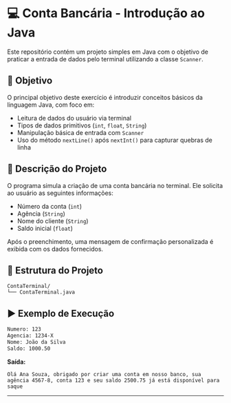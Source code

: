 # 💻 Conta Bancária - Introdução ao Java

Este repositório contém um projeto simples em Java com o objetivo de praticar a entrada de dados pelo terminal utilizando a classe `Scanner`.

## 🧠 Objetivo

O principal objetivo deste exercício é introduzir conceitos básicos da linguagem Java, com foco em:

- Leitura de dados do usuário via terminal
- Tipos de dados primitivos (`int`, `float`, `String`)
- Manipulação básica de entrada com `Scanner`
- Uso do método `nextLine()` após `nextInt()` para capturar quebras de linha

## 📄 Descrição do Projeto

O programa simula a criação de uma conta bancária no terminal. Ele solicita ao usuário as seguintes informações:

- Número da conta (`int`)
- Agência (`String`)
- Nome do cliente (`String`)
- Saldo inicial (`float`)

Após o preenchimento, uma mensagem de confirmação personalizada é exibida com os dados fornecidos.

## 📁 Estrutura do Projeto

```
ContaTerminal/
└── ContaTerminal.java
```

## ▶️ Exemplo de Execução

```bash
Numero: 123
Agencia: 1234-X
Nome: João da Silva
Saldo: 1000.50
```

**Saída:**

```
Olá Ana Souza, obrigado por criar uma conta em nosso banco, sua agência 4567-8, conta 123 e seu saldo 2500.75 já está disponível para saque
```

---
